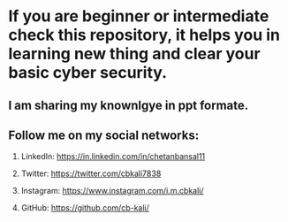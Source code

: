 # If you are beginner or intermediate check this repository, it helps you in learning new thing and clear your basic  cyber security.

## I am sharing my knownlgye in ppt formate.

## Follow me on my social networks:

1. LinkedIn: https://in.linkedin.com/in/chetanbansal11

2. Twitter: https://twitter.com/cbkali7838

3. Instagram: https://www.instagram.com/i.m.cbkali/

4. GitHub: https://github.com/cb-kali/

